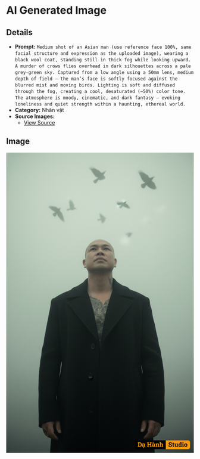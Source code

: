 # AI Generated Image

## Details
- **Prompt:** `Medium shot of an Asian man (use reference face 100%, same facial structure and expression as the uploaded image), wearing a black wool coat, standing still in thick fog while looking upward.
A murder of crows flies overhead in dark silhouettes across a pale grey-green sky.
Captured from a low angle using a 50mm lens, medium depth of field — the man’s face is softly focused against the blurred mist and moving birds.
Lighting is soft and diffused through the fog, creating a cool, desaturated (−50%) color tone.
The atmosphere is moody, cinematic, and dark fantasy — evoking loneliness and quiet strength within a haunting, ethereal world.`
- **Category:** Nhân vật
- **Source Images:**
  - [View Source](https://raw.githubusercontent.com/lenzcomvth/Somethings/main/Models/Male/HungChuaRemake.png)

## Image
![AI Generated Image](./image-2025-10-15T10-28-46-340Z-oce7s.png)